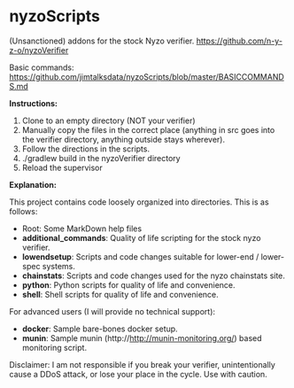 # nyzoScripts
(Unsanctioned) addons for the stock Nyzo verifier. https://github.com/n-y-z-o/nyzoVerifier

Basic commands: https://github.com/jimtalksdata/nyzoScripts/blob/master/BASICCOMMANDS.md

**Instructions:**

1. Clone to an empty directory (NOT your verifier)
2. Manually copy the files in the correct place (anything in src goes into the verifier directory, anything outside stays wherever).
3. Follow the directions in the scripts.
4. ./gradlew build in the nyzoVerifier directory
5. Reload the supervisor

**Explanation:**

This project contains code loosely organized into directories. This is as follows:
- Root: Some MarkDown help files
- **additional_commands**: Quality of life scripting for the stock nyzo verifier.
- **lowendsetup**: Scripts and code changes suitable for lower-end / lower-spec systems.
- **chainstats**: Scripts and code changes used for the nyzo chainstats site.
- **python**: Python scripts for quality of life and convenience.
- **shell**: Shell scripts for quality of life and convenience.

For advanced users (I will provide no technical support):
- **docker**: Sample bare-bones docker setup. 
- **munin**: Sample munin (http://http://munin-monitoring.org/) based monitoring script.

Disclaimer: I am not responsible if you break your verifier, unintentionally cause a DDoS attack, or lose your place in the cycle. Use with caution.


